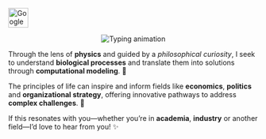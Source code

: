 <p align="left">
  <a href="https://scholar.google.com/citations?user=q_N6118AAAAJ" target="_blank">
    <img src="https://upload.wikimedia.org/wikipedia/commons/c/c7/Google_Scholar_logo.svg" alt="Google Scholar" width="40" height="40"/>
  </a>
</p><p align="center">
  <img src="https://readme-typing-svg.demolab.com?font=Fira+Code&weight=500&size=18&pause=500&color=1B93F7&width=800&lines=I+am+fascinated+by+how+life+solves+problems." alt="Typing animation" />
</p>

Through the lens of **physics** and guided by a *philosophical curiosity*, I seek to understand **biological processes** and translate them into solutions through **computational modeling**. 🧠

The principles of life can inspire and inform fields like **economics**, **politics** and **organizational strategy**, offering innovative pathways to address **complex challenges**. 🌱

If this resonates with you—whether you’re in **academia**, **industry** or another field—I’d love to hear from you! ✨


